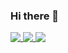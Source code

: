 ### Hi there 👋

<a href="https://github.com/anuraghazra/convoychat">
  <img align="top" src="https://github-readme-stats.vercel.app/api?username=andrius-bu&show_icons=true&hide=contribs,prs"/>
</a>

<a href="https://github.com/anuraghazra/github-readme-stats">
  <img align="top" src="https://github-readme-stats.vercel.app/api/top-langs/?username=andrius-bu&layout=compact" />
</a>

<a href="https://github.com/anuraghazra/github-readme-stats">
  <img align="top" src="https://github-profile-trophy.vercel.app/?username=andrius-bu&theme=algolia&no-bg=true&row=2&column=4"/>
</a> 


<!--
**andrius-bu/andrius-bu** is a ✨ _special_ ✨ repository because its `README.md` (this file) appears on your GitHub profile.

Here are some ideas to get you started:

- 🔭 I’m currently working on ...
- 🌱 I’m currently learning ...
- 👯 I’m looking to collaborate on ...
- 🤔 I’m looking for help with ...
- 💬 Ask me about ...
- 📫 How to reach me: ...
- 😄 Pronouns: ...
- ⚡ Fun fact: ...
-->

